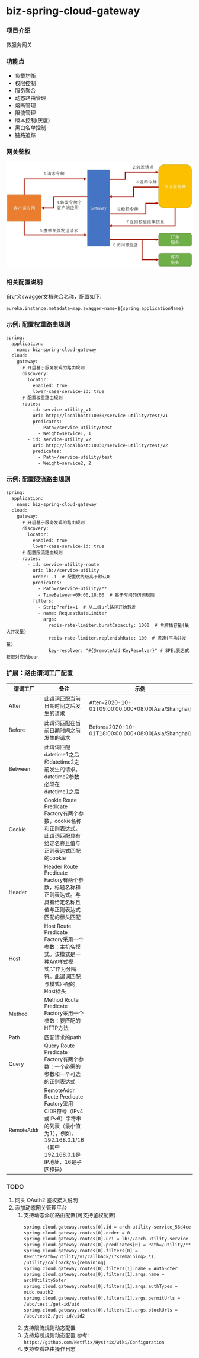 # biz-spring-cloud-gateway

### 项目介绍
微服务网关

### 功能点
- 负载均衡
- 权限控制
- 服务聚合
- 动态路由管理
- 熔断管理
- 限流管理
- 版本控制(灰度)
- 黑白名单控制
- 链路追踪

### 网关鉴权
![gateway-authentication.png](../docs/gateway/gateway-authentication.png "网关鉴权")

### 相关配置说明
自定义swagger文档聚合名称，配置如下:
```
eureka.instance.metadata-map.swagger-name=${spring.applicationName}
```

### 示例: 配置权重路由规则
```
spring:
  application:
    name: biz-spring-cloud-gateway
  cloud:
    gateway:
      # 开启基于服务发现的路由规则
      discovery:
        locator:
          enabled: true
          lower-case-service-id: true
      # 配置权重路由规则
      routes:
        - id: service-utility_v1
          uri: http://localhost:10030/service-utility/test/v1
          predicates:
            - Path=/service-utility/test
            - Weight=service1, 1
        - id: service-utility_v2
          uri: http://localhost:10030/service-utility/test/v2
          predicates:
            - Path=/service-utility/test
            - Weight=service2, 2
```

### 示例: 配置限流路由规则
```
spring:
  application:
    name: biz-spring-cloud-gateway
  cloud:
    gateway:
      # 开启基于服务发现的路由规则
      discovery:
        locator:
          enabled: true
          lower-case-service-id: true
      # 配置限流路由规则
      routes:
        - id: service-utility-route
          uri: lb://service-utility
          order: -1  # 配置优先级高于默认0
          predicates:
            - Path=/service-utility/**
            - TimeBetween=09:00,18:00  # 基于时间的谓词规则
          filters:
            - StripPrefix=1  # 从二级url路径开始转发
            - name: RequestRateLimiter
              args:
                redis-rate-limiter.burstCapacity: 1000  # 令牌桶容量(最大并发量)
                redis-rate-limiter.replenishRate: 100  # 流速(平均并发量)
                key-resolver: "#{@remoteAddrKeyResolver}" # SPEL表达式获取对应的bean
```

### 扩展：路由谓词工厂配置
|  谓词工厂     |   备注                 | 示例                        |
|--------------|------------------------|----------------------------|
|After	       |  此谓词匹配当前日期时间之后发生的请求 | After=2020-10-01T09:00:00.000+08:00[Asia/Shanghai] |
|Before	       |  此谓词匹配在当前日期时间之前发生的请求 | Before=2020-10-01T18:00:00.000+08:00[Asia/Shanghai] |
|Between       |  此谓词匹配datetime1之后和datetime2之前发生的请求。 datetime2参数必须在datetime1之后 |
|Cookie	       |  Cookie Route Predicate Factory有两个参数，cookie名称和正则表达式。此谓词匹配具有给定名称且值与正则表达式匹配的cookie |
|Header	       |  Header Route Predicate Factory有两个参数，标题名称和正则表达式。与具有给定名称且值与正则表达式匹配的标头匹配 |
|Host	       |  Host Route Predicate Factory采用一个参数：主机名模式。该模式是一种Ant样式模式“.”作为分隔符。此谓词匹配与模式匹配的Host标头 |
|Method	       |  Method Route Predicate Factory采用一个参数：要匹配的HTTP方法 |
|Path	       |  匹配请求的path |
|Query	       |  Query Route Predicate Factory有两个参数：一个必需的参数和一个可选的正则表达式 |
|RemoteAddr	   |  RemoteAddr Route Predicate Factory采用CIDR符号（IPv4或IPv6）字符串的列表（最小值为1），例如， 192.168.0.1/16（其中192.168.0.1是IP地址，16是子网掩码） |
	

### TODO
1. 网关 OAuth2 鉴权接入说明
2. 添加动态网关管理平台  
    1. 支持动态添加路由配置(可支持鉴权配置)
        ```
        spring.cloud.gateway.routes[0].id = arch-utility-service_56d4ce
        spring.cloud.gateway.routes[0].order = 0
        spring.cloud.gateway.routes[0].uri = lb://arch-utility-service
        spring.cloud.gateway.routes[0].predicates[0] = Path=/utility/**
        spring.cloud.gateway.routes[0].filters[0] = RewritePath=/utility/v1/callback/(?<remaining>.*), /utility/callback/$\{remaining}
        spring.cloud.gateway.routes[0].filters[1].name = AuthSoter
        spring.cloud.gateway.routes[0].filters[1].args.name = archUtilitySoter
        spring.cloud.gateway.routes[0].filters[1].args.authTypes = oidc,oauth2
        spring.cloud.gateway.routes[0].filters[1].args.permitUrls = /abc/test,/get-id/uid
        spring.cloud.gateway.routes[0].filters[1].args.blockUrls = /abc/test2,/get-id/uid2
        ```
    2. 支持限流规则动态配置
    3. 支持熔断规则动态配置 参考: `https://github.com/Netflix/Hystrix/wiki/Configuration`
    4. 支持查看路由操作日志